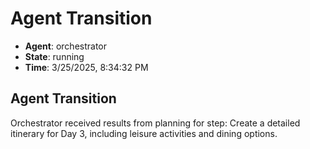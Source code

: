 # Agent Transition

- **Agent**: orchestrator
- **State**: running
- **Time**: 3/25/2025, 8:34:32 PM

## Agent Transition

Orchestrator received results from planning for step: Create a detailed itinerary for Day 3, including leisure activities and dining options.

